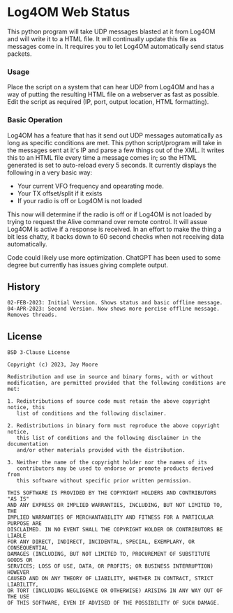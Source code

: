 # Log4OM Web Status

This python program will take UDP messages blasted at it from Log4OM and will write it to a HTML file. It will
continually update this file as messages come in. It requires you to let Log4OM automatically send status packets.

### Usage

Place the script on a system that can hear UDP from Log4OM and has a way of putting the resulting HTML file on a webserver
as fast as possible. Edit the script as required (IP, port, output location, HTML formatting).

### Basic Operation

Log4OM has a feature that has it send out UDP messages automatically as long as specific conditions are met. This python
script/program will take in the messages sent at it's IP and parse a few things out of the XML. It writes this to an
HTML file every time a message comes in; so the HTML generated is set to auto-reload every 5 seconds. It currently displays
the following in a very basic way:

- Your current VFO frequency and opearating mode.
- Your TX offset/split if it exists
- If your radio is off or Log4OM is not loaded

This now will determine if the radio is off or if Log4OM is not loaded by trying to request the Alive command over remote
control. It will assue Log4OM is active if a response is received. In an effort to make the thing a bit less chatty, it 
backs down to 60 second checks when not receiving data automatically. 

Code could likely use more optimization. ChatGPT has been used to some degree but currently has issues giving complete 
output. 

## History

```
02-FEB-2023: Initial Version. Shows status and basic offline message.
04-APR-2023: Second Version. Now shows more percise offline message. Removes threads.
```

## License

```
BSD 3-Clause License

Copyright (c) 2023, Jay Moore

Redistribution and use in source and binary forms, with or without
modification, are permitted provided that the following conditions are met:

1. Redistributions of source code must retain the above copyright notice, this
   list of conditions and the following disclaimer.

2. Redistributions in binary form must reproduce the above copyright notice,
   this list of conditions and the following disclaimer in the documentation
   and/or other materials provided with the distribution.

3. Neither the name of the copyright holder nor the names of its
   contributors may be used to endorse or promote products derived from
   this software without specific prior written permission.

THIS SOFTWARE IS PROVIDED BY THE COPYRIGHT HOLDERS AND CONTRIBUTORS "AS IS"
AND ANY EXPRESS OR IMPLIED WARRANTIES, INCLUDING, BUT NOT LIMITED TO, THE
IMPLIED WARRANTIES OF MERCHANTABILITY AND FITNESS FOR A PARTICULAR PURPOSE ARE
DISCLAIMED. IN NO EVENT SHALL THE COPYRIGHT HOLDER OR CONTRIBUTORS BE LIABLE
FOR ANY DIRECT, INDIRECT, INCIDENTAL, SPECIAL, EXEMPLARY, OR CONSEQUENTIAL
DAMAGES (INCLUDING, BUT NOT LIMITED TO, PROCUREMENT OF SUBSTITUTE GOODS OR
SERVICES; LOSS OF USE, DATA, OR PROFITS; OR BUSINESS INTERRUPTION) HOWEVER
CAUSED AND ON ANY THEORY OF LIABILITY, WHETHER IN CONTRACT, STRICT LIABILITY,
OR TORT (INCLUDING NEGLIGENCE OR OTHERWISE) ARISING IN ANY WAY OUT OF THE USE
OF THIS SOFTWARE, EVEN IF ADVISED OF THE POSSIBILITY OF SUCH DAMAGE.
```

